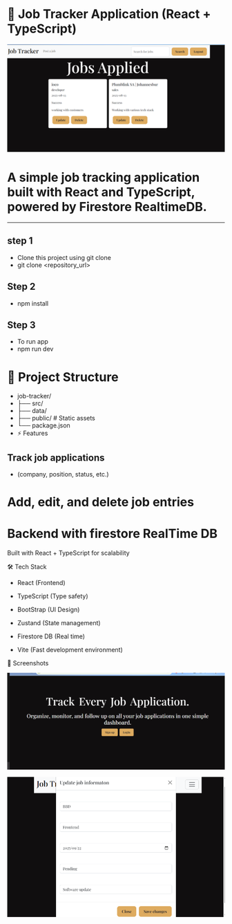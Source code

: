 # 📌 Job Tracker Application (React + TypeScript)

![Dashboard Screenshot](https://github.com/PLThabangR/Job-Tracker/blob/main/public/jobtrackerUI.png)


# A simple job tracking application built with **React** and **TypeScript**, powered by **Firestore RealtimeDB**.

---
## step 1
- Clone this project using git clone 
- git clone <repository_url>


## Step 2 
- npm install  
## Step 3 
- To run app
- npm run dev

# 📂 Project Structure

- job-tracker/
- ├── src/          
- ├── data/        
- ├── public/       # Static assets
- └── package.json
- ⚡ Features
## Track job applications 
- (company, position, status, etc.)

# Add, edit, and delete job entries

# Backend with firestore RealTime DB

Built with React + TypeScript for scalability

🛠️ Tech Stack
- React (Frontend)

- TypeScript (Type safety)
- BootStrap (UI Design)
- Zustand (State management)
- Firestore DB (Real time)
- Vite (Fast development environment)

📸 Screenshots

![Dashboard Screenshot](https://github.com/PLThabangR/Job-Tracker/blob/main/public/jobtracker.png)

![Dashboard Screenshot](https://github.com/PLThabangR/jobtracker-firebase/blob/main/public/job%20modal.png)
